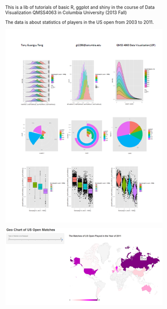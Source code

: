 This is a lib of tutorials of basic R, ggplot and shiny in the course of Data Visualization QMSS4063 in Columbia University (2013 Fall)

The data is about statistics of players in the US open from 2003 to 2011.

![alt tag](https://github.com/hsssajx/Data-Visualization/blob/master/ggplot2.png)

![alt tag](https://github.com/hsssajx/Data-Visualization/blob/master/shiny.png)
